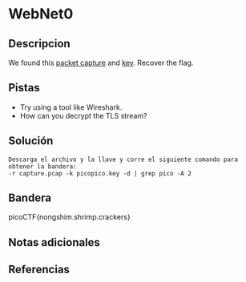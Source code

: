 # WebNet0

## Descripcion
We found this [packet capture](https://jupiter.challenges.picoctf.org/static/0c84d3636dd088d9fe4efd5d0d869a06/capture.pcap) and [key](https://jupiter.challenges.picoctf.org/static/0c84d3636dd088d9fe4efd5d0d869a06/picopico.key). Recover the flag.

## Pistas
- Try using a tool like Wireshark.
- How can you decrypt the TLS stream?
## Solución

```
Descarga el archivo y la llave y corre el siguiente comando para obtener la bandera:
-r capture.pcap -k picopico.key -d | grep pico -A 2
```

## Bandera
picoCTF{nongshim.shrimp.crackers}

## Notas adicionales

## Referencias